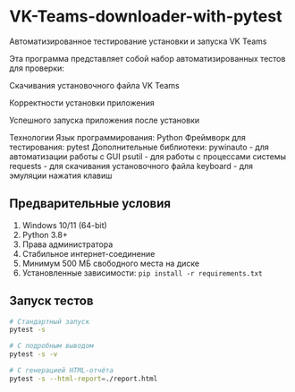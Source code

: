 # VK-Teams-downloader-with-pytest
Автоматизированное тестирование установки и запуска VK Teams

Эта программа представляет собой набор автоматизированных тестов для проверки:

Скачивания установочного файла VK Teams

Корректности установки приложения

Успешного запуска приложения после установки

Технологии
Язык программирования: Python
Фреймворк для тестирования: pytest
Дополнительные библиотеки:
pywinauto - для автоматизации работы с GUI
psutil - для работы с процессами системы
requests - для скачивания установочного файла
keyboard - для эмуляции нажатия клавиш

## Предварительные условия
1. Windows 10/11 (64-bit)
2. Python 3.8+
3. Права администратора
4. Стабильное интернет-соединение
5. Минимум 500 МБ свободного места на диске
6. Установленные зависимости: `pip install -r requirements.txt`

## Запуск тестов
```bash
# Стандартный запуск
pytest -s

# С подробным выводом
pytest -s -v

# С генерацией HTML-отчёта
pytest -s --html-report=./report.html

